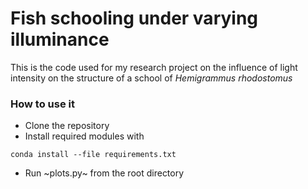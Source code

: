 # Fish schooling under varying illuminance

This is the code used for my research project on the influence of light intensity on the structure of a school of *Hemigrammus rhodostomus*

### How to use it 
- Clone the repository 
- Install required modules with 
```
conda install --file requirements.txt
```
- Run ~plots.py~ from the root directory 
